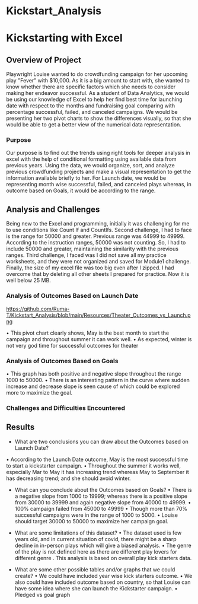 # Kickstart_Analysis
# Kickstarting with Excel

## Overview of Project
Playwright Louise wanted to do crowdfunding campaign for her upcoming play "Fever" with $10,000. As it is a big amount to start with, she wanted to know whether there are specific factors which she needs to consider making her endeavor successful.
As a student of Data Analytics, we would be using our knowledge of Excel to help her find best time for launching date with respect to the months and fundraising goal comparing with percentage successful, failed, and canceled campaigns. 
We would be presenting her two pivot charts to show the differences visually, so that she would be able to get a better view of the numerical data representation.
### Purpose
Our purpose is to find out the trends using right tools for deeper analysis in excel with the help of conditional formatting using available data from previous years. Using the data, we would organize, sort, and analyze previous crowdfunding projects and make a visual representation to get the information available briefly to her.
For Launch date, we would be representing month wise successful, failed, and canceled plays whereas, in outcome based on Goals, it would be according to the range.

## Analysis and Challenges
Being new to the Excel and programming, initially it was challenging for me to use conditions like Count If and CountIfs. Second challenge, I had to face is the range for 50000 and greater. Previous range was 44999 to 49999. According to the instruction ranges, 50000 was not counting. So, I had to include 50000 and greater, maintaining the similarity with the previous ranges. Third challenge, I faced was I did not save all my practice worksheets, and they were not organized and saved for Module1 challenge. Finally, the size of my excel file was too big even after I zipped. I had overcome that by deleting all other sheets I prepared for practice. Now it is well below 25 MB. 


### Analysis of Outcomes Based on Launch Date
https://github.com/Ruma-T/Kickstart_Analysis/blob/main/Resources/Theater_Outcomes_vs_Launch.png



 
•	This pivot chart clearly shows, May is the best month to start the campaign and throughout summer it can work well. 
•	As expected, winter is not very god time for successful outcomes for theater


### Analysis of Outcomes Based on Goals
 
•	This graph has both positive and negative slope throughout the range 1000 to 50000. 
•	There is an interesting pattern in the curve where sudden increase and decrease slope is seen cause of which could be explored more to maximize the goal.

### Challenges and Difficulties Encountered

## Results
- What are two conclusions you can draw about the Outcomes based on Launch Date?

•	According to the Launch Date outcome, May is the most successful time to start a kickstarter campaign.
•	Throughout the summer it works well, especially Mar to May it has increasing trend whereas May to September it has decreasing trend; and she should avoid winter. 

- What can you conclude about the Outcomes based on Goals?
•	There is a negative slope from 1000 to 19999; whereas there is a positive slope from 30000 to 39999 and again negative slope from 40000 to 49999. 
•	100% campaign failed from 45000 to 49999
•	Though more than 70% successful campaigns were in the range of 1000 to 5000.
•	Louise should target 30000 to 50000 to maximize her campaign goal.


- What are some limitations of this dataset?
•	The dataset used is few years old, and in current situation of covid, there might be a sharp decline in in-person plays which will give a biased analysis.
•	The genre of the play is not defined here as there are different play lovers for different genre . This analysis is based on overall play kick starters data.


- What are some other possible tables and/or graphs that we could create?
•	We could have included year wise kick starters outcome.
•	We also could have included outcome based on country, so that Louise can have some idea where she can launch the Kickstarter campaign.
•	Pledged vs goal graph 



